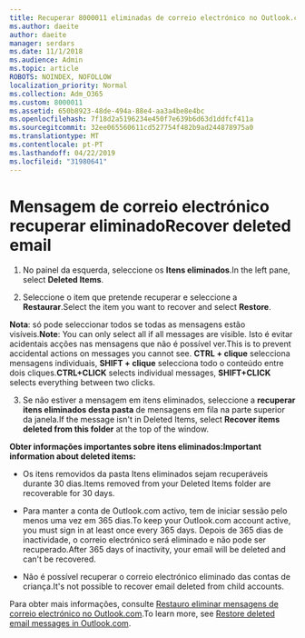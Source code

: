 ```yaml
---
title: Recuperar 8000011 eliminadas de correio electrónico no Outlook.com
ms.author: daeite
author: daeite
manager: serdars
ms.date: 11/1/2018
ms.audience: Admin
ms.topic: article
ROBOTS: NOINDEX, NOFOLLOW
localization_priority: Normal
ms.collection: Adm_O365
ms.custom: 8000011
ms.assetid: 650b8923-48de-494a-88e4-aa3a4be8e4bc
ms.openlocfilehash: 7f18d2a5196234e450f7e639b6d63d1ddfcf411a
ms.sourcegitcommit: 32ee065560611cd527754f482b9ad244878975a0
ms.translationtype: MT
ms.contentlocale: pt-PT
ms.lasthandoff: 04/22/2019
ms.locfileid: "31980641"
---
```

# <a name="recover-deleted-email"></a><span data-ttu-id="b4968-102">Mensagem de correio electrónico recuperar eliminado</span><span class="sxs-lookup"><span data-stu-id="b4968-102">Recover deleted email</span></span>

1. <span data-ttu-id="b4968-103">No painel da esquerda, seleccione os **Itens eliminados**.</span><span class="sxs-lookup"><span data-stu-id="b4968-103">In the left pane, select **Deleted Items**.</span></span> 
    
2. <span data-ttu-id="b4968-104">Seleccione o item que pretende recuperar e seleccione a **Restaurar**.</span><span class="sxs-lookup"><span data-stu-id="b4968-104">Select the item you want to recover and select **Restore**.</span></span> 
  
 <span data-ttu-id="b4968-105">**Nota**: só pode seleccionar todos se todas as mensagens estão visíveis.</span><span class="sxs-lookup"><span data-stu-id="b4968-105">**Note**: You can only select all if all messages are visible.</span></span> <span data-ttu-id="b4968-106">Isto é evitar acidentais acções nas mensagens que não é possível ver.</span><span class="sxs-lookup"><span data-stu-id="b4968-106">This is to prevent accidental actions on messages you cannot see.</span></span> <span data-ttu-id="b4968-107">**CTRL + clique** selecciona mensagens individuais, **SHIFT + clique** selecciona todo o conteúdo entre dois cliques.</span><span class="sxs-lookup"><span data-stu-id="b4968-107">**CTRL+CLICK** selects individual messages, **SHIFT+CLICK** selects everything between two clicks.</span></span> 
    
3. <span data-ttu-id="b4968-108">Se não estiver a mensagem em itens eliminados, seleccione a **recuperar itens eliminados desta pasta** de mensagens em fila na parte superior da janela.</span><span class="sxs-lookup"><span data-stu-id="b4968-108">If the message isn't in Deleted Items, select **Recover items deleted from this folder** at the top of the window.</span></span> 
    
 <span data-ttu-id="b4968-109">**Obter informações importantes sobre itens eliminados:**</span><span class="sxs-lookup"><span data-stu-id="b4968-109">**Important information about deleted items:**</span></span>
  
- <span data-ttu-id="b4968-110">Os itens removidos da pasta Itens eliminados sejam recuperáveis durante 30 dias.</span><span class="sxs-lookup"><span data-stu-id="b4968-110">Items removed from your Deleted Items folder are recoverable for 30 days.</span></span>
    
- <span data-ttu-id="b4968-111">Para manter a conta de Outlook.com activo, tem de iniciar sessão pelo menos uma vez em 365 dias.</span><span class="sxs-lookup"><span data-stu-id="b4968-111">To keep your Outlook.com account active, you must sign in at least once every 365 days.</span></span> <span data-ttu-id="b4968-112">Depois de 365 dias de inactividade, o correio electrónico será eliminado e não pode ser recuperado.</span><span class="sxs-lookup"><span data-stu-id="b4968-112">After 365 days of inactivity, your email will be deleted and can't be recovered.</span></span>
    
- <span data-ttu-id="b4968-113">Não é possível recuperar o correio electrónico eliminado das contas de criança.</span><span class="sxs-lookup"><span data-stu-id="b4968-113">It's not possible to recover email deleted from child accounts.</span></span>
    
<span data-ttu-id="b4968-114">Para obter mais informações, consulte [Restauro eliminar mensagens de correio electrónico no Outlook.com](https://go.microsoft.com/fwlink/p/?linkid=873117).</span><span class="sxs-lookup"><span data-stu-id="b4968-114">To learn more, see [Restore deleted email messages in Outlook.com](https://go.microsoft.com/fwlink/p/?linkid=873117).</span></span>
  

